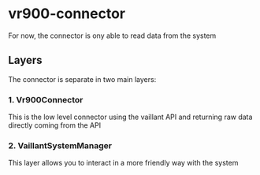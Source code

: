 # vr900-connector

For now, the connector is ony able to read data from the system

## Layers

The connector is separate in two main layers:

### 1. Vr900Connector
This is the low level connector using the vaillant API and returning raw data directly coming from the API

### 2. VaillantSystemManager
This layer allows you to interact in a more friendly way with the system

